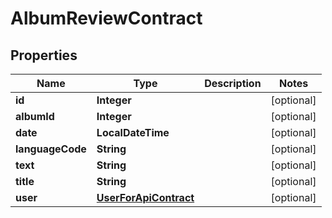 

# AlbumReviewContract

## Properties

Name | Type | Description | Notes
------------ | ------------- | ------------- | -------------
**id** | **Integer** |  |  [optional]
**albumId** | **Integer** |  |  [optional]
**date** | **LocalDateTime** |  |  [optional]
**languageCode** | **String** |  |  [optional]
**text** | **String** |  |  [optional]
**title** | **String** |  |  [optional]
**user** | [**UserForApiContract**](UserForApiContract.md) |  |  [optional]



